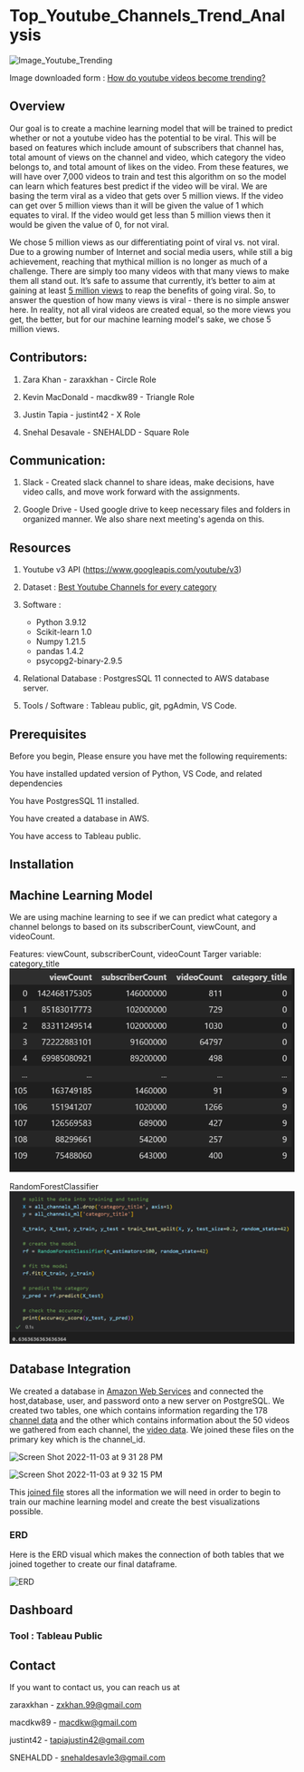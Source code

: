 # Top_Youtube_Channels_Trend_Analysis

![Image_Youtube_Trending](https://user-images.githubusercontent.com/106944351/199649897-df66341d-4029-40dd-b173-17aee2148b42.jpeg)

Image downloaded form : [How do youtube videos become trending?](https://medium.com/@melodyfs/how-do-videos-become-trending-on-youtube-2690a6622b7d)
## Overview

Our goal is to create a machine learning model that will be trained to predict whether or not a youtube video has the potential to be viral. This will be based on features which include amount of subscribers that channel has, total amount of views on the channel and video, which category the video belongs to, and total amount of likes on the video. From these features, we will have over 7,000 videos to train and test this algorithm on so the model can learn which features best predict if the video will be viral. We are basing the term viral as a video that gets over 5 million views. If the video can get over 5 million views than it will be given the value of 1 which equates to viral. If the video would get less than 5 million views then it would be given the value of 0, for not viral.

We chose 5 million views as our differentiating point of viral vs. not viral. Due to a growing number of Internet and social media users, while still a big achievement, reaching that mythical million is no longer as much of a challenge. There are simply too many videos with that many views to make them all stand out. It’s safe to assume that currently, it’s better to aim at gaining at least [5 million views](https://studiopigeon.com/blog/how-many-views-is-viral-what-makes-a-video-viral/#:~:text=There%20are%20simply%20too%20many,the%20benefits%20of%20going%20viral.) to reap the benefits of going viral. So, to answer the question of how many views is viral - there is no simple answer here. In reality, not all viral videos are created equal, so the more views you get, the better, but for our machine learning model's sake, we chose 5 million views. 

## Contributors: 
1. Zara Khan - zaraxkhan - Circle Role

2. Kevin MacDonald - macdkw89 - Triangle Role

3. Justin Tapia - justint42 - X Role

4. Snehal Desavale - SNEHALDD - Square Role

## Communication:

1. Slack - Created slack channel to share ideas, make decisions, have video calls, and move work forward with the assignments.

2. Google Drive - Used google drive to keep necessary files and folders in organized manner. We also share next meeting's agenda on this.

## Resources

1. Youtube v3 API (https://www.googleapis.com/youtube/v3)

2. Dataset : [Best Youtube Channels for every category](https://blog.hubspot.com/marketing/best-youtube-channels)

3. Software : 
    - Python 3.9.12
    - Scikit-learn 1.0
    - Numpy 1.21.5
    - pandas 1.4.2
    - psycopg2-binary-2.9.5

4. Relational Database : PostgresSQL 11 connected to AWS database server. 

5. Tools / Software : Tableau public, git, pgAdmin, VS Code.

## Prerequisites

Before you begin, Please ensure you have met the following requirements:

You have installed updated version of Python, VS Code, and related dependencies   

You have PostgresSQL 11 installed. 

You have created a database in AWS. 

You have access to Tableau public. 

## Installation

## Machine Learning Model
We are using machine learning to see if we can predict what category a channel belongs to based on its subscriberCount, viewCount, and videoCount.

Features: viewCount, subscriberCount, videoCount
Targer variable: category_title
![features](Resources/ml_features.png)

RandomForestClassifier
![ml_code](Resources/ml_code.png)

## Database Integration
We created a database in [Amazon Web Services](https://aws.amazon.com/) and connected the host,database, user, and password onto a new server on PostgreSQL. We created two tables, one which contains information regarding the 178 [channel data](https://raw.githubusercontent.com/SNEHALDD/Top_Youtube_Channels_Trend_Analysis/Zara/Database/ready_for_sql/channels_data.csv) and the other which contains information about the 50 videos we gathered from each channel, the [video data](https://raw.githubusercontent.com/SNEHALDD/Top_Youtube_Channels_Trend_Analysis/Zara/Database/ready_for_sql/video_data.csv). We joined these files on the primary key which is the channel_id. 

![Screen Shot 2022-11-03 at 9 31 28 PM](https://user-images.githubusercontent.com/105755095/199872500-743d437b-1383-4d2d-92d3-bc02be676567.png)

![Screen Shot 2022-11-03 at 9 32 15 PM](https://user-images.githubusercontent.com/105755095/199872556-285db30e-ad21-40b3-a94c-cabef001b8c7.png)

This [joined file](https://raw.githubusercontent.com/SNEHALDD/Top_Youtube_Channels_Trend_Analysis/main/Database/ready_for_sql/joined_data.csv) stores all the information we will need in order to begin to train our machine learning model and create the best visualizations possible. 

### ERD
Here is the ERD visual which makes the connection of both tables that we joined together to create our final dataframe.

![ERD](https://user-images.githubusercontent.com/105755095/199872407-748a5c31-53f4-4fd2-8765-d25994003606.png)

## Dashboard

### Tool : Tableau Public

## Contact 
If you want to contact us, you can reach us at

 zaraxkhan - [zxkhan.99@gmail.com](mailto:zxkhan.99@gmail.com)

 macdkw89 - [macdkw@gmail.com](mailto:macdkw@gmail.com) 

 justint42 - [tapiajustin42@gmail.com](mailto:tapiajustin42@gmail.com)

 SNEHALDD - [snehaldesavle3@gmail.com](mailto:snehaldesavle3@gmail.com)
